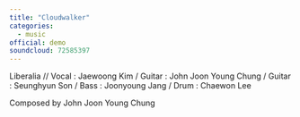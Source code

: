 ```yaml
---
title: "Cloudwalker"
categories:
  - music
official: demo
soundcloud: 72585397
---
```

Liberalia // Vocal : Jaewoong Kim / Guitar : John Joon Young Chung / Guitar : Seunghyun Son / Bass : Joonyoung Jang / Drum : Chaewon Lee

Composed by John Joon Young Chung

